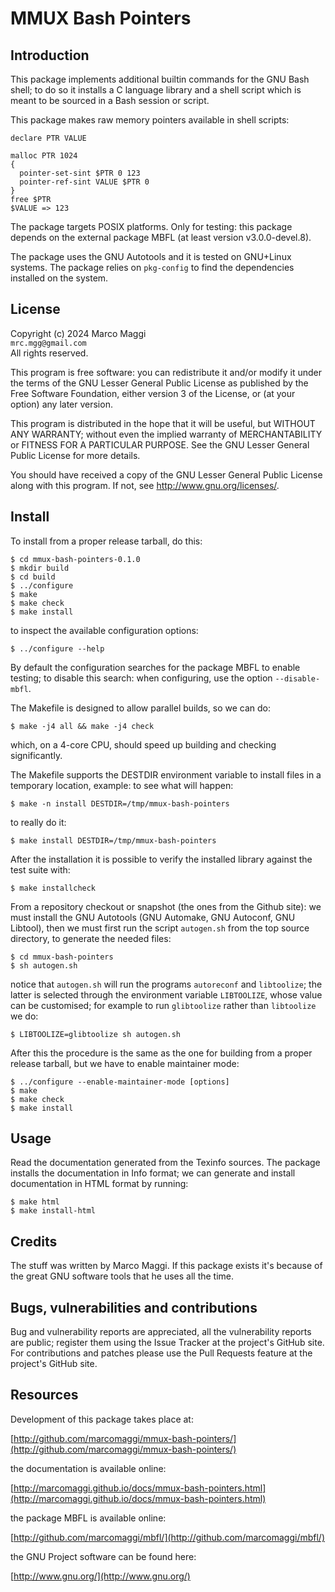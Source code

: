 # MMUX Bash Pointers

## Introduction

This package  implements additional  builtin commands  for the  GNU Bash
shell; to  do so  it installs a  C language library  and a  shell script
which is meant to be sourced in a Bash session or script.

This package makes raw memory pointers available in shell scripts:

```
declare PTR VALUE

malloc PTR 1024
{
  pointer-set-sint $PTR 0 123
  pointer-ref-sint VALUE $PTR 0
}
free $PTR
$VALUE => 123
```

The package  targets POSIX  platforms.  Only  for testing:  this package
depends on the external package MBFL (at least version v3.0.0-devel.8).

The  package uses  the  GNU  Autotools and  it  is  tested on  GNU+Linux
systems.  The  package relies on  `pkg-config` to find  the dependencies
installed on the system.

## License

Copyright (c) 2024 Marco Maggi<br/>
`mrc.mgg@gmail.com`<br/>
All rights reserved.

This program is free software: you  can redistribute it and/or modify it
under the terms of the GNU Lesser General Public License as published by
the Free  Software Foundation, either version  3 of the License,  or (at
your option) any later version.

This program  is distributed  in the  hope that it  will be  useful, but
WITHOUT   ANY   WARRANTY;  without   even   the   implied  warranty   of
MERCHANTABILITY or FITNESS FOR A PARTICULAR PURPOSE.  See the GNU Lesser
General Public License for more details.

You should have received a copy of the GNU Lesser General Public License
along with this program.  If not, see <http://www.gnu.org/licenses/>.

## Install

To install from a proper release tarball, do this:

```
$ cd mmux-bash-pointers-0.1.0
$ mkdir build
$ cd build
$ ../configure
$ make
$ make check
$ make install
```

to inspect the available configuration options:

```
$ ../configure --help
```

By default  the configuration  searches for the  package MBFL  to enable
testing;  to  disable this  search:  when  configuring, use  the  option
`--disable-mbfl`.


The Makefile is designed to allow parallel builds, so we can do:

```
$ make -j4 all && make -j4 check
```

which,  on  a  4-core  CPU,   should  speed  up  building  and  checking
significantly.

The Makefile supports the DESTDIR  environment variable to install files
in a temporary location, example: to see what will happen:

```
$ make -n install DESTDIR=/tmp/mmux-bash-pointers
```

to really do it:

```
$ make install DESTDIR=/tmp/mmux-bash-pointers
```

After the  installation it is  possible to verify the  installed library
against the test suite with:

```
$ make installcheck
```

From a repository checkout or snapshot  (the ones from the Github site):
we  must install  the GNU  Autotools  (GNU Automake,  GNU Autoconf,  GNU
Libtool), then  we must first run  the script `autogen.sh` from  the top
source directory, to generate the needed files:

```
$ cd mmux-bash-pointers
$ sh autogen.sh

```

notice  that  `autogen.sh`  will   run  the  programs  `autoreconf`  and
`libtoolize`; the  latter is  selected through the  environment variable
`LIBTOOLIZE`,  whose  value  can  be  customised;  for  example  to  run
`glibtoolize` rather than `libtoolize` we do:

```
$ LIBTOOLIZE=glibtoolize sh autogen.sh
```

After this  the procedure  is the same  as the one  for building  from a
proper release tarball, but we have to enable maintainer mode:

```
$ ../configure --enable-maintainer-mode [options]
$ make
$ make check
$ make install
```

## Usage

Read the documentation generated from  the Texinfo sources.  The package
installs the documentation  in Info format; we can  generate and install
documentation in HTML format by running:

```
$ make html
$ make install-html
```

## Credits

The  stuff was  written by  Marco Maggi.   If this  package exists  it's
because of the great GNU software tools that he uses all the time.

## Bugs, vulnerabilities and contributions

Bug  and vulnerability  reports are  appreciated, all  the vulnerability
reports  are  public; register  them  using  the  Issue Tracker  at  the
project's GitHub  site.  For  contributions and  patches please  use the
Pull Requests feature at the project's GitHub site.

## Resources

Development of this package takes place at:

[http://github.com/marcomaggi/mmux-bash-pointers/](http://github.com/marcomaggi/mmux-bash-pointers/)

the documentation is available online:

[http://marcomaggi.github.io/docs/mmux-bash-pointers.html](http://marcomaggi.github.io/docs/mmux-bash-pointers.html)

the package MBFL is available online:

[http://github.com/marcomaggi/mbfl/](http://github.com/marcomaggi/mbfl/)

the GNU Project software can be found here:

[http://www.gnu.org/](http://www.gnu.org/)

